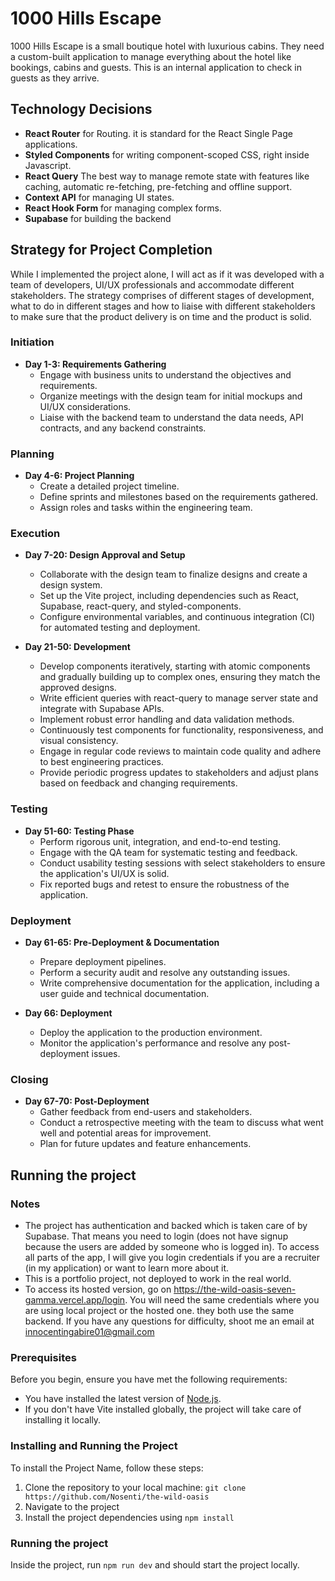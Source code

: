 # 1000 Hills Escape

1000 Hills Escape is a small boutique hotel with luxurious cabins. They need a custom-built application to manage everything about the hotel like bookings, cabins and guests. This is an internal application to check in guests as they arrive.

## Technology Decisions

- **React Router** for Routing. it is standard for the React Single Page applications.
- **Styled Components** for writing component-scoped CSS, right inside Javascript.
- **React Query** The best way to manage remote state with features like caching, automatic re-fetching, pre-fetching and offline support.
- **Context API** for managing UI states.
- **React Hook Form** for managing complex forms.
- **Supabase** for building the backend

## Strategy for Project Completion

While I implemented the project alone, I will act as if it was developed with a team of developers, UI/UX professionals and accommodate different stakeholders. The strategy comprises of different stages of development, what to do in different stages and how to liaise with different stakeholders to make sure that the product delivery is on time and the product is solid.

### Initiation

- **Day 1-3: Requirements Gathering**
  - Engage with business units to understand the objectives and requirements.
  - Organize meetings with the design team for initial mockups and UI/UX considerations.
  - Liaise with the backend team to understand the data needs, API contracts, and any backend constraints.

### Planning

- **Day 4-6: Project Planning**
  - Create a detailed project timeline.
  - Define sprints and milestones based on the requirements gathered.
  - Assign roles and tasks within the engineering team.

### Execution

- **Day 7-20: Design Approval and Setup**

  - Collaborate with the design team to finalize designs and create a design system.
  - Set up the Vite project, including dependencies such as React, Supabase, react-query, and styled-components.
  - Configure environmental variables, and continuous integration (CI) for automated testing and deployment.

- **Day 21-50: Development**

  - Develop components iteratively, starting with atomic components and gradually building up to complex ones, ensuring they match the approved designs.
  - Write efficient queries with react-query to manage server state and integrate with Supabase APIs.
  - Implement robust error handling and data validation methods.
  - Continuously test components for functionality, responsiveness, and visual consistency.
  - Engage in regular code reviews to maintain code quality and adhere to best engineering practices.
  - Provide periodic progress updates to stakeholders and adjust plans based on feedback and changing requirements.

### Testing

- **Day 51-60: Testing Phase**
  - Perform rigorous unit, integration, and end-to-end testing.
  - Engage with the QA team for systematic testing and feedback.
  - Conduct usability testing sessions with select stakeholders to ensure the application's UI/UX is solid.
  - Fix reported bugs and retest to ensure the robustness of the application.

### Deployment

- **Day 61-65: Pre-Deployment & Documentation**

  - Prepare deployment pipelines.
  - Perform a security audit and resolve any outstanding issues.
  - Write comprehensive documentation for the application, including a user guide and technical documentation.

- **Day 66: Deployment**

  - Deploy the application to the production environment.
  - Monitor the application's performance and resolve any post-deployment issues.

### Closing

- **Day 67-70: Post-Deployment**
  - Gather feedback from end-users and stakeholders.
  - Conduct a retrospective meeting with the team to discuss what went well and potential areas for improvement.
  - Plan for future updates and feature enhancements.

## Running the project

### Notes

- The project has authentication and backed which is taken care of by Supabase. That means you need to login (does not have signup because the users are added by someone who is logged in). To access all parts of the app, I will give you login credentials if you are a recruiter (in my application) or want to learn more about it.
- This is a portfolio project, not deployed to work in the real world.
- To access its hosted version, go on https://the-wild-oasis-seven-gamma.vercel.app/login. You will need the same credentials where you are using local project or the hosted one. they both use the same backend. If you have any questions for difficulty, shoot me an email at innocentingabire01@gmail.com

### Prerequisites

Before you begin, ensure you have met the following requirements:

- You have installed the latest version of [Node.js](https://nodejs.org/).
- If you don't have Vite installed globally, the project will take care of installing it locally.

### Installing and Running the Project

To install the Project Name, follow these steps:

1. Clone the repository to your local machine: `git clone https://github.com/Nosenti/the-wild-oasis`
2. Navigate to the project
3. Install the project dependencies using `npm install`

### Running the project

Inside the project, run `npm run dev` and should start the project locally.
